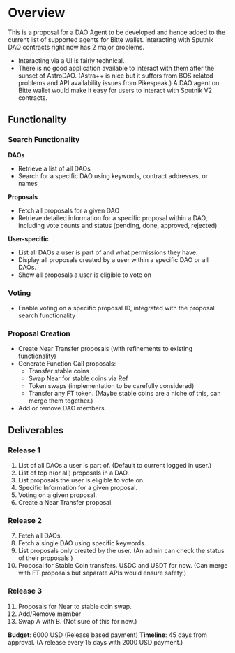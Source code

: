 # Overview 

This is a proposal for a DAO Agent to be developed and hence added to the current list of supported agents for Bitte wallet. 
Interacting with Sputnik DAO contracts right now has 2 major problems. 
- Interacting via a UI is fairly technical. 
- There is no good application available to interact with them after the sunset of AstroDAO. (Astra++ is nice but it suffers from BOS related problems and API availability issues from Pikespeak.) 
A DAO agent on Bitte wallet would make it easy for users to interact with Sputnik V2 contracts. 

## Functionality 	

### Search Functionality 
**DAOs**
- Retrieve a list of all DAOs 
- Search for a specific DAO using keywords, contract addresses, or names

**Proposals**
- Fetch all proposals for a given DAO 
- Retrieve detailed information for a specific proposal within a DAO, including vote counts and status (pending, done, approved, rejected) 

**User-specific**
- List all DAOs a user is part of and what permissions they have.
- Display all proposals created by a user within a specific DAO or all DAOs.
- Show all proposals a user is eligible to vote on
 
### Voting 
- Enable voting on a specific proposal ID, integrated with the proposal search functionality

### Proposal Creation 
- Create Near Transfer proposals (with refinements to existing functionality) 
- Generate Function Call proposals: 
    - Transfer stable coins
    - Swap Near for stable coins via Ref
    - Token swaps (implementation to be carefully considered)
    - Transfer any FT token. (Maybe stable coins are a niche of this, can merge them together.) 
- Add or remove DAO members 

## Deliverables 

### Release 1 
1. List of all DAOs a user is part of. (Default to current logged in user.) 
2. List of top n(or all) proposals in a DAO. 
3. List proposals the user is eligible to vote on. 
4. Specific Information for a given proposal. 
5. Voting on a given proposal. 
6. Create a Near Transfer proposal. 

### Release 2 
7. Fetch all DAOs. 
8. Fetch a single DAO using specific keywords. 
9. List proposals only created by the user. (An admin can check the status of their proposals )
10. Proposal for Stable Coin transfers. USDC and USDT for now. (Can merge with FT proposals but separate APIs would ensure safety.) 

### Release 3 
11. Proposals for Near to stable coin swap. 
12. Add/Remove member 
13. Swap A with B. (Not sure of this for now.)

**Budget**: 6000 USD (Release based payment)
**Timeline**: 45 days from approval. (A release every 15 days with  2000 USD payment.)
